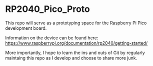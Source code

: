 # RP2040_Pico_Proto

This repo will serve as a prototyping space for the Raspberry Pi Pico development board.

Information on the device can be found here:
https://www.raspberrypi.org/documentation/rp2040/getting-started/

More importantly, I hope to learn the ins and outs of Git by regularly maintaing this
repo as I develop and choose to share more junk.
